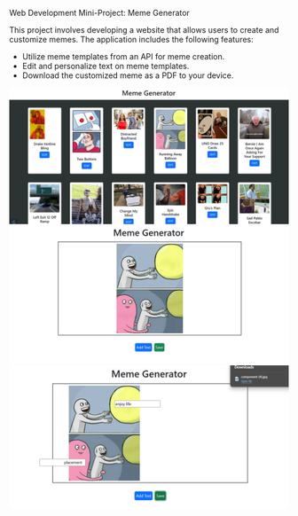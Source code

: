 
Web Development Mini-Project: Meme Generator

This project involves developing a website that allows users to create and customize memes. The application includes the following features:

- Utilize meme templates from an API for meme creation.
- Edit and personalize text on meme templates.
- Download the customized meme as a PDF to your device.

![Screenshot1](ss1.png)
![Screenshot2](ss2.png)
![Screenshot3](ss3.png)

